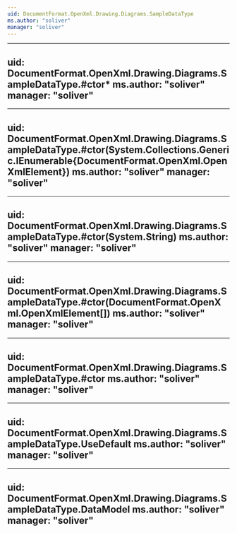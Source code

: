 ```yaml
---
uid: DocumentFormat.OpenXml.Drawing.Diagrams.SampleDataType
ms.author: "soliver"
manager: "soliver"
---
```


---
uid: DocumentFormat.OpenXml.Drawing.Diagrams.SampleDataType.#ctor*
ms.author: "soliver"
manager: "soliver"
---

---
uid: DocumentFormat.OpenXml.Drawing.Diagrams.SampleDataType.#ctor(System.Collections.Generic.IEnumerable{DocumentFormat.OpenXml.OpenXmlElement})
ms.author: "soliver"
manager: "soliver"
---

---
uid: DocumentFormat.OpenXml.Drawing.Diagrams.SampleDataType.#ctor(System.String)
ms.author: "soliver"
manager: "soliver"
---

---
uid: DocumentFormat.OpenXml.Drawing.Diagrams.SampleDataType.#ctor(DocumentFormat.OpenXml.OpenXmlElement[])
ms.author: "soliver"
manager: "soliver"
---

---
uid: DocumentFormat.OpenXml.Drawing.Diagrams.SampleDataType.#ctor
ms.author: "soliver"
manager: "soliver"
---

---
uid: DocumentFormat.OpenXml.Drawing.Diagrams.SampleDataType.UseDefault
ms.author: "soliver"
manager: "soliver"
---

---
uid: DocumentFormat.OpenXml.Drawing.Diagrams.SampleDataType.DataModel
ms.author: "soliver"
manager: "soliver"
---
